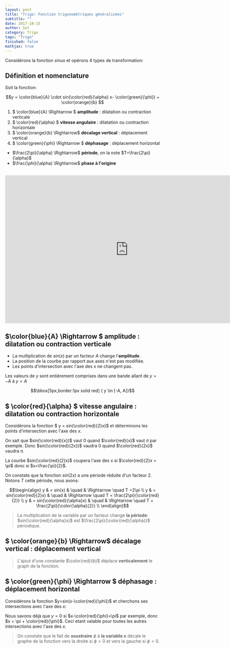 ```yaml
---
layout: post
title: "Trigo: Fonction trigonométriques généralisées"
subtitle: ""
date: 2017-10-15
author: Sol
category: Trigo
tags: "Trigo"
finished: false
mathjax: true
---
```


Considérons la fonction $sinus$ et opérons 4 types de transformation:

## Définition et nomenclature
Soit la fonction:

$$y = \color{blue}{A} \cdot sin(\color{red}{\alpha} x- \color{green}{\phi}) + \color{orange}{b} $$

1. $ \color{blue}{A} \Rightarrow $ **amplitude** : dilatation ou contraction verticale 
2. $ \color{red}{\alpha} $ **vitesse angulaire** : dilatation ou contraction horizontale 
3. $ \color{orange}{b} \Rightarrow$ **décalage vertical** : déplacement vertical
4. $ \color{green}{\phi} \Rightarrow $ **déphasage** : déplacement horizontal 

* $\frac{2\pi}{\alpha} \Rightarrow$ **période**, on la note $T=\frac{2\pi}{\alpha}$
* $\frac{\phi}{\alpha} \Rightarrow$ **phase à l'origine**

<br>

<div>
    <iframe scrolling="no" title="Fonction trigonométrique généralisée" src="https://www.geogebra.org/material/iframe/id/q8PwDnWn/width/1000/height/481/border/ffffff/smb/false/stb/false/stbh/false/ai/false/asb/false/sri/false/rc/false/ld/false/sdz/true/ctl/false" width="800px" height="481px" style="border:0px;"> </iframe>
</div>

## $\color{blue}{A} \Rightarrow $ **amplitude** : dilatation ou contraction verticale

* La multiplication de $sin(x)$ par un facteur $A$ change l'**amplitude**.
* La position de la courbe par rapport aux axes n'est pas modifiée.
* Les points d'intersection avec l'axe des x ne changent pas.

Les valeurs de $y$ sont entièrement comprises dans une bande allant de $y = -A$ à $y=A$

$$\bbox[5px,border:1px solid red] { y \in [-A, A]}$$

## $ \color{red}{\alpha} $ **vitesse angulaire** : dilatation ou contraction horizontale 
Considérons la fonction $ y = sin(\color{red}{2}x)$ et déterminons les points d'intersection avec l'axe des $x$.

On sait que $sin(\color{red}{x})$ vaut $0$ quand $\color{red}{x}$ vaut $\pi$ par exemple. Donc $sin(\color{red}{2x})$ vaudra $0$ quand $\color{red}{2x}$ vaudra $\pi$.

La courbe $sin(\color{red}{2}x)$ coupera l'axe des x si $\color{red}{2}x = \pi$ donc si $x=\frac{\pi}{2}$.


On constate que la fonction $sin(2x)$ a une période réduite d'un facteur $2$. Notons $T$ cette période, nous avons:

$$\begin{align}
    y & = sin(x) & \quad & \Rightarrow \quad T =2\pi \\ 
    y & = sin(\color{red}{2}x) & \quad & \Rightarrow \quad T = \frac{2\pi}{\color{red}{2}} \\ 
    y & = sin(\color{red}{\alpha}x) & \quad & \Rightarrow \quad T = \frac{2\pi}{\color{\alpha}{2}} \\ 
\end{align}$$


>La multiplication de la variable par un facteur change **la période**: $sin(\color{red}{\alpha}x)$ est  $\frac{2\pi}{\color{red}{\alpha}}$ périodique.

## $ \color{orange}{b} \Rightarrow$ **décalage vertical** : déplacement vertical


>L'ajout d'une constante $\color{red}{b}$ déplace **verticalement** le graph de la fonction.

## $ \color{green}{\phi} \Rightarrow $ **déphasage** : déplacement horizontal 
Considérons la fonction $y=sin(x-\color{red}{\phi})$ et cherchons ses intersections avec l'axe des $x$:

Nous savons déjà que $y=0$ si $x-\color{red}{\phi}=\pi$ par exemple, donc $x = \pi + \color{red}{\phi}$. Ceci etant valable pour toutes les autres intersections avec l'axe des $x$.


>On constate que le fait de **soustraire** $\phi$ à **la variable $x$**  décale le graphe de la fonction vers la droite si $\phi>0$ et vers la gauche si $\phi < 0$.
